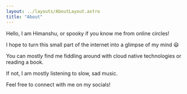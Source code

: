 ```yaml
---
layout: ../layouts/AboutLayout.astro
title: "About"
---
```


Hello, I am Himanshu, or spooky if you know me from online circles!

I hope to turn this small part of the internet into a glimpse of my mind 😃

You can mostly find me fiddling around with cloud native technologies or reading a book.

If not, I am mostly listening to slow, sad music.

Feel free to connect with me on my socials!